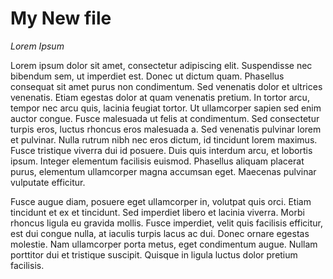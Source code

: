 # My New file

_Lorem Ipsum_

Lorem ipsum dolor sit amet, consectetur adipiscing elit. Suspendisse nec bibendum sem, ut 
imperdiet est. Donec ut dictum quam. Phasellus consequat sit amet purus non condimentum. Sed 
venenatis dolor et ultrices venenatis. Etiam egestas dolor at quam venenatis pretium. In tortor 
arcu, tempor nec arcu quis, lacinia feugiat tortor. Ut ullamcorper sapien sed enim auctor congue. 
Fusce malesuada ut felis at condimentum. Sed consectetur turpis eros, luctus rhoncus eros 
malesuada a. Sed venenatis pulvinar lorem et pulvinar. Nulla rutrum nibh nec eros dictum, id 
tincidunt lorem maximus. Fusce tristique viverra dui id posuere. Duis quis interdum arcu, et 
lobortis ipsum. Integer elementum facilisis euismod. Phasellus aliquam placerat purus, elementum 
ullamcorper magna accumsan eget. Maecenas pulvinar vulputate efficitur.

Fusce augue diam, posuere eget ullamcorper in, volutpat quis orci. Etiam tincidunt et ex et 
tincidunt. Sed imperdiet libero et lacinia viverra. Morbi rhoncus ligula eu gravida mollis. 
Fusce imperdiet, velit quis facilisis efficitur, est dui congue nulla, at iaculis turpis lacus 
ac dui. Donec ornare egestas molestie. Nam ullamcorper porta metus, eget condimentum augue. 
Nullam porttitor dui et tristique suscipit. Quisque in ligula luctus dolor pretium facilisis.
